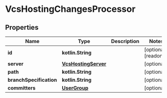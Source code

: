 
# VcsHostingChangesProcessor

## Properties
Name | Type | Description | Notes
------------ | ------------- | ------------- | -------------
**id** | **kotlin.String** |  |  [optional] [readonly]
**server** | [**VcsHostingServer**](VcsHostingServer.md) |  |  [optional]
**path** | **kotlin.String** |  |  [optional]
**branchSpecification** | **kotlin.String** |  |  [optional]
**committers** | [**UserGroup**](UserGroup.md) |  |  [optional]



